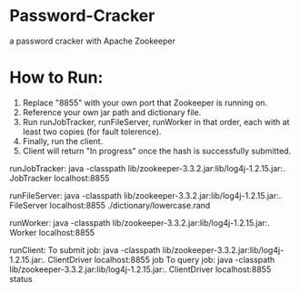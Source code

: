 # Password-Cracker
a password cracker with Apache Zookeeper

# How to Run:
1) Replace "8855" with your own port that Zookeeper is running on.
2) Reference your own jar path and dictionary file.
3) Run runJobTracker, runFileServer, runWorker in that order, each with at least two copies (for fault tolerence).
4) Finally, run the client.
5) Client will return "In progress" once the hash is successfully submitted.

runJobTracker:
	java -classpath lib/zookeeper-3.3.2.jar:lib/log4j-1.2.15.jar:. JobTracker localhost:8855

runFileServer:
	java -classpath lib/zookeeper-3.3.2.jar:lib/log4j-1.2.15.jar:. FileServer localhost:8855 ./dictionary/lowercase.rand

runWorker:
	java -classpath lib/zookeeper-3.3.2.jar:lib/log4j-1.2.15.jar:. Worker localhost:8855
		
runClient:
	To submit job: java -classpath lib/zookeeper-3.3.2.jar:lib/log4j-1.2.15.jar:. ClientDriver localhost:8855 job <hash>
	To query job: java -classpath lib/zookeeper-3.3.2.jar:lib/log4j-1.2.15.jar:. ClientDriver localhost:8855 status <hash>
